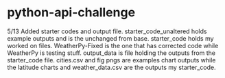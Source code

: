 # python-api-challenge

5/13
Added starter codes and output file. starter_code_unaltered holds example outputs and is the unchanged from base. starter_code holds my worked on files. WeatherPy-Fixed is the
one that has corrected code while WeatherPy is testing stuff. output_data is file holding the outputs from the starter_code file. cities.csv and fig pngs are examples chart outputs while the latitude charts and weather_data.csv are the outputs my starter_code.
